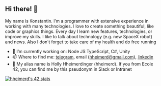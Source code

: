 
## Hi there! 👋

My name is Konstantin. I'm a programmer with extensive experience in working with many technologies.
I love to create something beautiful, like code or graphics things. Every day I learn new features, technologies, or improve my skills.
I like to talk about technology (e.g. new SpaceX robot) and news. Also I don't forget to take care of my health and do free running

- 🔭 I’m currently working on: Node JS TypeScript, C#, Unity
- 📫 Where to find me: [telegram](https://t.me/hheimerd), email (hheimerd@gmail.com), [linkedin](https://www.linkedin.com/in/konstantin-chernyaev-865b48233/)
- 🥸 My alias name is Holly Hheimerdinger (hheimerd). If you from Ecole 42, you can find me by this pseudonym in Slack or Intranet

[![hheimerd's 42 stats](https://badge42.vercel.app/api/v2/cl4o6whdt005009l8cywxq525/stats?cursusId=21&coalitionId=81)](https://github.com/JaeSeoKim/badge42)
